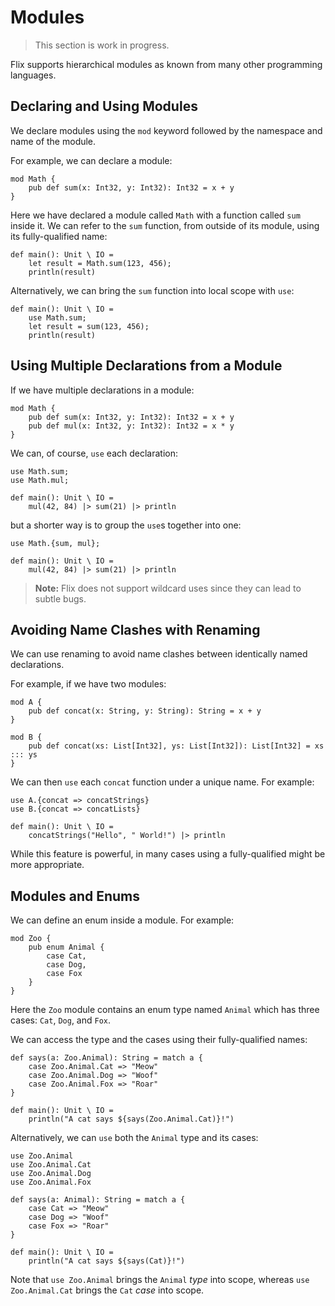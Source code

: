 # Modules

> This section is work in progress.

Flix supports hierarchical modules as known from many other programming
languages.

## Declaring and Using Modules

We declare modules using the `mod` keyword followed by the namespace and name of
the module. 

For example, we can declare a module:

```flix
mod Math {
    pub def sum(x: Int32, y: Int32): Int32 = x + y
}
```

Here we have declared a module called `Math` with a function called `sum` inside
it. We can refer to the `sum` function, from outside of its module, using its
fully-qualified name:

```flix
def main(): Unit \ IO = 
    let result = Math.sum(123, 456);
    println(result)
```

Alternatively, we can bring the `sum` function into local scope with `use`:

```flix
def main(): Unit \ IO = 
    use Math.sum;
    let result = sum(123, 456);
    println(result)
```

## Using Multiple Declarations from a Module

If we have multiple declarations in a module:

```flix
mod Math {
    pub def sum(x: Int32, y: Int32): Int32 = x + y
    pub def mul(x: Int32, y: Int32): Int32 = x * y
}
```

We can, of course, `use` each declaration:

```flix
use Math.sum;
use Math.mul;

def main(): Unit \ IO =
    mul(42, 84) |> sum(21) |> println
```

but a shorter way is to group the `use`s together into one:

```flix
use Math.{sum, mul};

def main(): Unit \ IO =
    mul(42, 84) |> sum(21) |> println
```

> **Note:** Flix does not support wildcard uses since they can lead to subtle
> bugs.

## Avoiding Name Clashes with Renaming

We can use renaming to avoid name clashes between identically named declarations.

For example, if we have two modules:

```flix
mod A {
    pub def concat(x: String, y: String): String = x + y
}

mod B {
    pub def concat(xs: List[Int32], ys: List[Int32]): List[Int32] = xs ::: ys
}
```

We can then `use` each `concat` function under a unique name. For example:

```flix
use A.{concat => concatStrings}
use B.{concat => concatLists}

def main(): Unit \ IO =
    concatStrings("Hello", " World!") |> println
```

While this feature is powerful, in many cases using a fully-qualified might be
more appropriate.

## Modules and Enums

We can define an enum inside a module. For example:

```flix
mod Zoo {
    pub enum Animal {
        case Cat,
        case Dog,
        case Fox
    }
}
```

Here the `Zoo` module contains an enum type named `Animal` which has three
cases: `Cat`, `Dog`, and `Fox`. 

We can access the type and the cases using their fully-qualified names:

```flix
def says(a: Zoo.Animal): String = match a {
    case Zoo.Animal.Cat => "Meow"
    case Zoo.Animal.Dog => "Woof"
    case Zoo.Animal.Fox => "Roar"
}

def main(): Unit \ IO = 
    println("A cat says ${says(Zoo.Animal.Cat)}!")
```

Alternatively, we can `use` both the `Animal` type and its cases:

```flix
use Zoo.Animal
use Zoo.Animal.Cat
use Zoo.Animal.Dog
use Zoo.Animal.Fox

def says(a: Animal): String = match a {
    case Cat => "Meow"
    case Dog => "Woof"
    case Fox => "Roar"
}

def main(): Unit \ IO = 
    println("A cat says ${says(Cat)}!")
```

Note that `use Zoo.Animal` brings the `Animal` _type_ into scope, whereas `use
Zoo.Animal.Cat` brings the `Cat` _case_ into scope.
